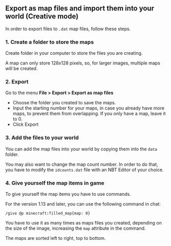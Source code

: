 ## Export as map files and import them into your world (Creative mode)

In order to export files to `.dat` map files, follow these steps.

### 1. Create a folder to store the maps

Create folder in your computer to store the files you are creating.

A map can only store 128x128 pixels, so, for larger images, multiple maps will be created.

### 2. Export

Go to the menu **File > Export > Export as map files**

 - Choose the folder you created to save the maps.
 - Input the starting number for your maps, in case you already have  more maps, to prevent them from overlapping. If you only have a map, leave it to 0.
 - Click Export

### 3. Add the files to your world

You can add the map files into your world by copying them into the `data` folder.

You may also want to change the map count number. In order to do that, you have to modify the `idcounts.dat` file with an NBT Editor of your choice.

### 4. Give yourself the map items in game

To give yourself the map items you have to use commands.

For the version 1.13 and later, you can use the following command in chat:

```
/give @p minecraft:filled_map{map: 0}
```

You have to use it as many times as maps files you created, depending on the size of the image, increasing the `map` attribute in the command.

The maps are sorted left to right, top to bottom.
